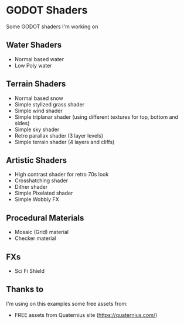 # GODOT Shaders

Some GODOT shaders I'm working on

## Water Shaders
- Normal based water
- Low Poly water

## Terrain Shaders
- Normal based snow
- Simple stylized grass shader
- Simple wind shader
- Simple triplanar shader (using different textures for top, bottom and sides)
- Simple sky shader
- Retro parallax shader (3 layer levels)
- Simple terrain shader (4 layers and cliffs)

## Artistic Shaders
- High contrast shader for retro 70s look
- Crosshatching shader
- Dither shader
- Simple Pixelated shader
- Simple Wobbly FX

## Procedural Materials
- Mosaic (Grid) material
- Checker material

## FXs
- Sci Fi Shield


## Thanks to

I'm using on this examples some free assets from:

- FREE assets from Quaternius site (https://quaternius.com/)
